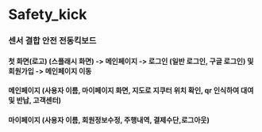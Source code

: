 # Safety_kick
### 센서 결합 안전 전동킥보드

#### 첫 화면(로고) (스플래시 화면) -> 메인페이지 -> 로그인 (일반 로그인, 구글 로그인) 및 회원가입 -> 메인페이지 이동
#### 메인페이지 (사용자 이름, 마이페이지 화면, 지도로 지쿠터 위치 확인, qr 인식하여 대여 및 반납, 고객센터)
#### 마이페이지 (사용자 이름, 회원정보수정, 주행내역, 결제수단,로그아웃)

